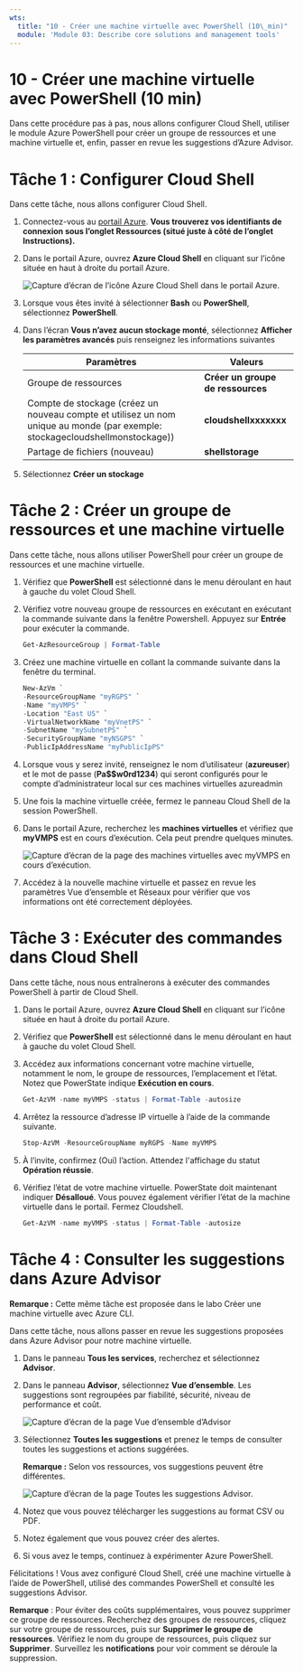 ```yaml
---
wts:
  title: "10 - Créer une machine virtuelle avec PowerShell (10\_min)"
  module: 'Module 03: Describe core solutions and management tools'
---
```

# <a name="10---create-a-vm-with-powershell-10-min"></a>10 - Créer une machine virtuelle avec PowerShell (10 min)

Dans cette procédure pas à pas, nous allons configurer Cloud Shell, utiliser le module Azure PowerShell pour créer un groupe de ressources et une machine virtuelle et, enfin, passer en revue les suggestions d’Azure Advisor. 

# <a name="task-1-configure-the-cloud-shell"></a>Tâche 1 : Configurer Cloud Shell 

Dans cette tâche, nous allons configurer Cloud Shell. 

1. Connectez-vous au [portail Azure](https://portal.azure.com). **Vous trouverez vos identifiants de connexion sous l’onglet Ressources (situé juste à côté de l’onglet Instructions).**
2. Dans le portail Azure, ouvrez **Azure Cloud Shell** en cliquant sur l’icône située en haut à droite du portail Azure.

    ![Capture d’écran de l’icône Azure Cloud Shell dans le portail Azure.](../images/1002.png)

3. Lorsque vous êtes invité à sélectionner **Bash** ou **PowerShell**, sélectionnez **PowerShell**.

4. Dans l’écran **Vous n’avez aucun stockage monté**, sélectionnez **Afficher les paramètres avancés** puis renseignez les informations suivantes

    | Paramètres | Valeurs |
    |  -- | -- |
    | Groupe de ressources | **Créer un groupe de ressources** |
    | Compte de stockage (créez un nouveau compte et utilisez un nom unique au monde (par exemple: stockagecloudshellmonstockage)) | **cloudshellxxxxxxx** |
    | Partage de fichiers (nouveau) | **shellstorage** |

5. Sélectionnez **Créer un stockage**

# <a name="task-2-create-a-resource-group-and-virtual-machine"></a>Tâche 2 : Créer un groupe de ressources et une machine virtuelle

Dans cette tâche, nous allons utiliser PowerShell pour créer un groupe de ressources et une machine virtuelle.  

1. Vérifiez que **PowerShell** est sélectionné dans le menu déroulant en haut à gauche du volet Cloud Shell.

2. Vérifiez votre nouveau groupe de ressources en exécutant en exécutant la commande suivante dans la fenêtre Powershell. Appuyez sur **Entrée** pour exécuter la commande.

    ```PowerShell
    Get-AzResourceGroup | Format-Table
    ```

3. Créez une machine virtuelle en collant la commande suivante dans la fenêtre du terminal. 

    ```PowerShell
    New-AzVm `
    -ResourceGroupName "myRGPS" `
    -Name "myVMPS" `
    -Location "East US" `
    -VirtualNetworkName "myVnetPS" `
    -SubnetName "mySubnetPS" `
    -SecurityGroupName "myNSGPS" `
    -PublicIpAddressName "myPublicIpPS"
    ```
    
4. Lorsque vous y serez invité, renseignez le nom d’utilisateur (**azureuser**) et le mot de passe (**Pa$$w0rd1234**) qui seront configurés pour le compte d’administrateur local sur ces machines virtuelles azureadmin

5. Une fois la machine virtuelle créée, fermez le panneau Cloud Shell de la session PowerShell.

6. Dans le portail Azure, recherchez les **machines virtuelles** et vérifiez que **myVMPS** est en cours d’exécution. Cela peut prendre quelques minutes.

    ![Capture d’écran de la page des machines virtuelles avec myVMPS en cours d’exécution.](../images/1001.png)

7. Accédez à la nouvelle machine virtuelle et passez en revue les paramètres Vue d’ensemble et Réseaux pour vérifier que vos informations ont été correctement déployées. 

# <a name="task-3-execute-commands-in-the-cloud-shell"></a>Tâche 3 : Exécuter des commandes dans Cloud Shell

Dans cette tâche, nous nous entraînerons à exécuter des commandes PowerShell à partir de Cloud Shell. 

1. Dans le portail Azure, ouvrez **Azure Cloud Shell** en cliquant sur l’icône située en haut à droite du portail Azure.

2. Vérifiez que **PowerShell** est sélectionné dans le menu déroulant en haut à gauche du volet Cloud Shell.

3. Accédez aux informations concernant votre machine virtuelle, notamment le nom, le groupe de ressources, l’emplacement et l’état. Notez que PowerState indique **Exécution en cours**.

    ```PowerShell
    Get-AzVM -name myVMPS -status | Format-Table -autosize
    ```

4. Arrêtez la ressource d’adresse IP virtuelle à l’aide de la commande suivante. 

    ```PowerShell
    Stop-AzVM -ResourceGroupName myRGPS -Name myVMPS
    ```
5. À l’invite, confirmez (Oui) l’action. Attendez l'affichage du statut **Opération réussie**.

6. Vérifiez l’état de votre machine virtuelle. PowerState doit maintenant indiquer **Désalloué**. Vous pouvez également vérifier l’état de la machine virtuelle dans le portail. Fermez Cloudshell.

    ```PowerShell
    Get-AzVM -name myVMPS -status | Format-Table -autosize
    ```

# <a name="task-4-review-azure-advisor-recommendations"></a>Tâche 4 : Consulter les suggestions dans Azure Advisor

**Remarque :** Cette même tâche est proposée dans le labo Créer une machine virtuelle avec Azure CLI. 

Dans cette tâche, nous allons passer en revue les suggestions proposées dans Azure Advisor pour notre machine virtuelle. 

1. Dans le panneau **Tous les services**, recherchez et sélectionnez **Advisor**. 

2. Dans le panneau **Advisor**, sélectionnez **Vue d’ensemble**. Les suggestions sont regroupées par fiabilité, sécurité, niveau de performance et coût. 

    ![Capture d’écran de la page Vue d’ensemble d’Advisor ](../images/1003.png)

3. Sélectionnez **Toutes les suggestions** et prenez le temps de consulter toutes les suggestions et actions suggérées. 

    **Remarque :** Selon vos ressources, vos suggestions peuvent être différentes. 

    ![Capture d’écran de la page Toutes les suggestions Advisor. ](../images/1004.png)

4. Notez que vous pouvez télécharger les suggestions au format CSV ou PDF. 

5. Notez également que vous pouvez créer des alertes. 

6. Si vous avez le temps, continuez à expérimenter Azure PowerShell. 

Félicitations ! Vous avez configuré Cloud Shell, créé une machine virtuelle à l’aide de PowerShell, utilisé des commandes PowerShell et consulté les suggestions Advisor.

**Remarque** : Pour éviter des coûts supplémentaires, vous pouvez supprimer ce groupe de ressources. Recherchez des groupes de ressources, cliquez sur votre groupe de ressources, puis sur **Supprimer le groupe de ressources**. Vérifiez le nom du groupe de ressources, puis cliquez sur **Supprimer**. Surveillez les **notifications** pour voir comment se déroule la suppression.
